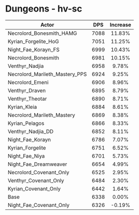 # Dungeons - hv-sc
| Actor | DPS | Increase |
|---|:---:|:---:|
|Necrolord_Bonesmith_HAMG|7088|11.83%|
|Kyrian_Forgelite_HoG|7051|11.25%|
|Night_Fae_Korayn_FS|6999|10.43%|
|Necrolord_Bonesmith|6981|10.15%|
|Venthyr_Nadjia|6958|9.78%|
|Necrolord_Marileth_Mastery_PPS|6924|9.25%|
|Necrolord_Emeni|6906|8.96%|
|Venthyr_Draven|6895|8.79%|
|Venthyr_Theotar|6890|8.71%|
|Kyrian_Kleia|6884|8.61%|
|Necrolord_Marileth_Mastery|6869|8.38%|
|Kyrian_Pelagos|6866|8.33%|
|Venthyr_Nadjia_DD|6852|8.11%|
|Night_Fae_Korayn|6786|7.07%|
|Kyrian_Forgelite|6751|6.52%|
|Night_Fae_Niya|6701|5.73%|
|Night_Fae_Dreamweaver|6654|4.99%|
|Necrolord_Covenant_Only|6525|2.95%|
|Venthyr_Covenant_Only|6484|2.30%|
|Kyrian_Covenant_Only|6442|1.64%|
|Base|6338|0.00%|
|Night_Fae_Covenant_Only|6326|-0.19%|
